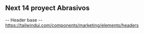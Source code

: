 ## Next 14 proyect Abrasivos

-- Header base --
https://tailwindui.com/components/marketing/elements/headers
